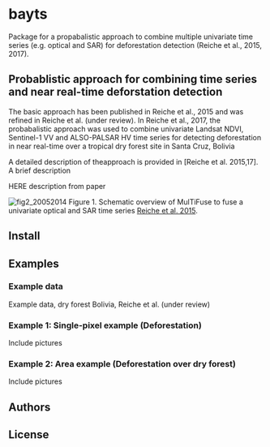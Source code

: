 # bayts

Package for a propabalistic approach to combine multiple univariate time series (e.g. optical and SAR) for deforestation detection (Reiche et al., 2015, 2017). 

## Probablistic approach for combining time series and near real-time deforstation detection
The basic approach has been published in Reiche et al., 2015 and was refined in Reiche et al. (under review). In Reiche et al., 2017, the probabalistic approach was used to combine univariate Landsat NDVI, Sentinel-1 VV and ALSO-PALSAR HV time series for detecting deforestation in near real-time over a tropical dry forest site in Santa Cruz, Bolivia 

A detailed description of theapproach is provided in [Reiche et al. 2015,17]. A brief description 

HERE description from paper

![fig2_20052014](https://cloud.githubusercontent.com/assets/6399980/7251311/77775dc4-e82a-11e4-8b6b-083cc9051fb8.jpg)
Figure 1. Schematic overview of MulTiFuse to fuse a univariate optical and SAR time series [Reiche et al. 2015](http://www.sciencedirect.com/science/article/pii/S0034425714003885).

## Install

## Examples 

### Example data

Example data, dry forest Bolivia, Reiche et al. (under review)

### Example 1: Single-pixel example (Deforestation)

Include pictures

### Example 2: Area example (Deforestation over dry forest)

Include pictures

## Authors

## License
